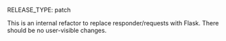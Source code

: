 RELEASE_TYPE: patch

This is an internal refactor to replace responder/requests with Flask.  There should be no user-visible changes.